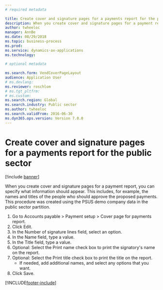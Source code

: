 ```yaml
--- 
# required metadata 
 
title: Create cover and signature pages for a payments report for the public sector
description: When you create cover and signature pages for a payment report, you can specify what information should appear. 
author: twheeloc
manager: AnnBe 
ms.date: 08/29/2018
ms.topic: business-process 
ms.prod:  
ms.service: dynamics-ax-applications 
ms.technology:  
 
# optional metadata 
 
ms.search.form: VendCoverPageLayout   
audience: Application User 
# ms.devlang:  
ms.reviewer: roschlom
# ms.tgt_pltfrm:  
# ms.custom:  
ms.search.region: Global
ms.search.industry: Public sector
ms.author: twheeloc
ms.search.validFrom: 2016-06-30 
ms.dyn365.ops.version: Version 7.0.0 
---
```

# Create cover and signature pages for a payments report for the public sector

[!include [banner](../../includes/banner.md)]

When you create cover and signature pages for a payment report, you can specify what information should appear. This includes, for example, the names and titles of the people who should approve the proposed payments. This procedure was created using the PSUS demo company data in the public sector partition.

1. Go to Accounts payable > Payment setup > Cover page for payments report.
2. Click Edit.
3. In the Number of signature lines field, select an option.
4. In the Name field, type a value.
5. In the Title field, type a value.
6. Optional: Select the Print name check box to print the signatory's name on the report.
7. Optional: Select the Print title check box to print the title on the report.
    * If needed, add additional names, and select any options that you want.  
8. Click Save.



[!INCLUDE[footer-include](../../../includes/footer-banner.md)]
